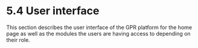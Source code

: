 # 5.4 User interface

This section describes the user interface of the GPR platform for the home page as well as the modules the users are having access to depending on their role.

